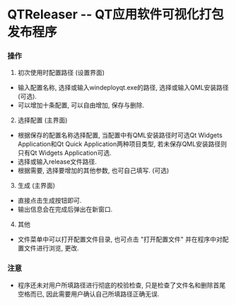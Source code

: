 # QTReleaser -- QT应用软件可视化打包发布程序
### 操作
1. 初次使用时配置路径 (设置界面)
- 输入配置名称, 选择或输入windeployqt.exe的路径, 选择或输入QML安装路径 (可选). 
- 可以增加十条配置, 可以自由增加, 保存与删除. 
2. 选择配置 (主界面)
- 根据保存的配置名称选择配置, 当配置中有QML安装路径时可选Qt Widgets Application和Qt Quick Application两种项目类型, 若未保存QML安装路径则只有Qt Widgets Application可选. 
- 选择或输入release文件路径. 
- 根据需要, 选择要增加的其他参数, 也可自己填写. (可选)
3. 生成 (主界面)
- 直接点击生成按钮即可. 
- 输出信息会在完成后弹出在新窗口. 
4. 其他
- 文件菜单中可以打开配置文件目录, 也可点击 "打开配置文件" 并在程序中对配置文件进行浏览, 更改. 
### 注意
- 程序还未对用户所填路径进行彻底的校验检查, 只是检查了文件名和删除首尾空格而已, 因此需要用户确认自己所填路径正确无误. 
